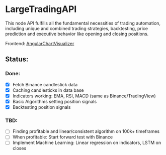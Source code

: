 # LargeTradingAPI
This node API fulfills all the fundamental necessities of trading automation, including unique and combined trading strategies, backtesting, price prediction and executive behavior like opening and closing positions.

Frontend: [AngularChartVisualizer](https://github.com/janv93/AngularChartVisualizer)

## Status:

### Done:

- [x] Fetch Binance candlestick data
- [x] Caching candlesticks in data base
- [x] Indicators working: EMA, RSI, MACD (same as Binance/TradingView)
- [x] Basic Algorithms setting position signals
- [x] Backtesting position signals

### TBD:

- [ ] Finding profitable and linear/consistent algorithm on 100k+ timeframes
- [ ] When profitable: Start forward test with Binance
- [ ] Implement Machine Learning: Linear regression on indicators, LSTM on closes
